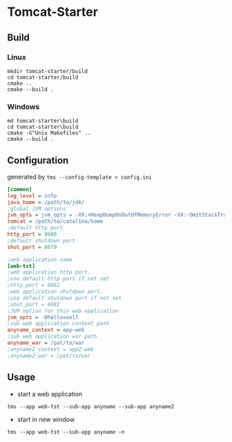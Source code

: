 # Tomcat-Starter

## Build

### Linux

```shell
mkdir tomcat-starter/build
cd tomcat-starter/build
cmake ..
cmake --build .
```
### Windows

```shell
md tomcat-starter\build
cd tomcat-starter\build
cmake -G"Unix Makefiles" ..
cmake --build .
```

## Configuration

generated by `tms --config-template > config.ini`

``` ini
[common]
log_level = info
java_home = /path/to/jdk/
;global JVM options
jvm_opts = jvm_opts = -XX:+HeapDumpOnOutOfMemoryError -XX:-OmitStackTraceInFastThrow -Xmx2048m -Dfile.encoding=UTF-8
tomcat = /path/to/catalina/home
;default http port
http_port = 8080
;default shutdown port
shut_port = 8079

;web application name
[web-tst]
;web application http port.
;use default http port if not set
;http_port = 8082
;web application shutdown port.
;use default shutdown port if not set
;shut_port = 8081
;JVM option for this web application
jvm_opts = -Dhello=self
;sub web application context path
anyname_context = app-web
;sub web application war path
anyname_war = /pat/to/war
;anyname2_context = app2-web
;anyname2_war = /pat/to/war
```

## Usage
- start a web application

```shell
tms --app web-tst --sub-app anyname --sub-app anyname2
```
- start in new window

```shell
tms --app web-tst --sub-app anyname -n
```